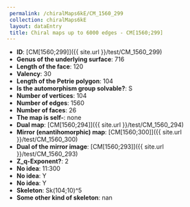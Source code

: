 ```yaml
--- 
 permalink: /chiralMaps6kE/CM_1560_299 
 collection: chiralMaps6kE
 layout: dataEntry
 title: Chiral maps up to 6000 edges - CM[1560;299]
---
```


- **ID**: [CM[1560;299]]({{ site.url }}/test/CM_1560_299)
- **Genus of the underlying surface**: 716
- **Length of the face**: 120
- **Valency**: 30
- **Length of the Petrie polygon**: 104
- **Is the automorphism group solvable?**: S
- **Number of vertices**: 104
- **Number of edges**: 1560
- **Number of faces**: 26
- **The map is self-**: none
- **Dual map**: [CM[1560;294]]({{ site.url }}/test/CM_1560_294)
- **Mirror (enantihomorphic) map**: [CM[1560;300]]({{ site.url }}/test/CM_1560_300)
- **Dual of the mirror image**: [CM[1560;293]]({{ site.url }}/test/CM_1560_293)
- **Z_q-Exponent?**: 2
- **No idea**:  11:300
- **No idea**: Y
- **No idea**: Y
- **Skeleton**: Sk(104;10)^5
- **Some other kind of skeleton**: nan
